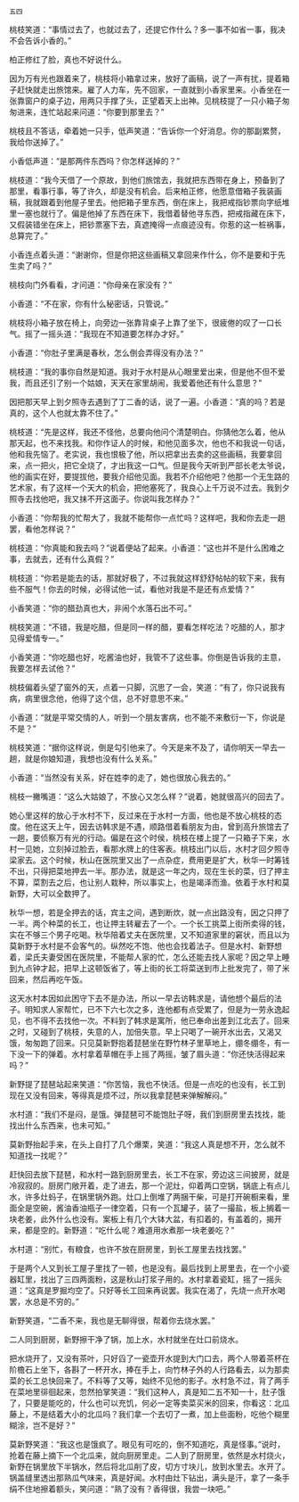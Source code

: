     五四 

   桃枝笑道：“事情过去了，也就过去了，还提它作什么？多一事不如省一事，我决不会告诉小香的。”

   柏正修红了脸，真也不好说什么。

   因为万有光也跟着来了，桃枝将小箱拿过来，放好了画稿，说了一声有扰，提着箱子赶快就走出旅馆来。雇了人力车，先不回家，一直就到小香家里来。小香坐在一张靠窗户的桌子边，用两只手撑了头，正望着天上出神。见桃枝提了一只小箱子匆匆进来，连忙站起来问道：“你要到那里去？”

   桃枝且不答话，牵着她一只手，低声笑道：“告诉你一个好消息。你的那副累赘，我给你送掉了。”

   小香低声道：“是那两件东西吗？你怎样送掉的？”

   桃枝道：“我今天借了一个原故，到他们旅馆去，我就把东西带在身上，预备到了那里，看事行事，等了许久，却是没有机会。后来柏正修，他愿意借箱子我装画稿，我就跟着到他屋子里去。他把箱子里东西，倒在床上，我把戒指钞票向字纸堆里一塞也就行了。偏是他掉了东西在床下，我借着替他寻东西，把戒指藏在床下，又假装错坐在床上，把钞票塞下去，真遮掩得一点痕迹没有。你惹的这一桩祸事，总算完了。”

   小香连点着头道：“谢谢你，但是你把这些画稿又拿回来作什么，你不是要和于先生卖了吗？”

   桃枝向门外看看，才问道：“你母亲在家没有？”

   小香道：“不在家，你有什么秘密话，只管说。”

   桃枝将小箱子放在椅上，向旁边一张靠背桌子上靠了坐下，很疲倦的叹了一口长气。摇了一摇头道：“我现在不知道要怎样办才好。”

   小香道：“你肚子里满是春秋，怎么倒会弄得没有办法？”

   桃枝道：“我的事你自然是知道。我对于水村是从心眼里爱出来，但是他不但不爱我，而且还引了别一个姑娘，天天在家里胡闹，我爱着他还有什么意思？”

   因把那天早上到夕照寺去遇到了丁二香的话，说了一遍。小香道：“真的吗？若是真的，这个人也就太靠不住了。”

   桃枝道：“先是这样，我还不怪他，总要向他问个清楚明白。你猜他怎么着，他从那天起，也不来找我。和你作证人的时候，和他见面多次，他也不和我说一句话，他和我先恼了。老实说，我也恨极了他，所以把拿出去卖的这些画稿，我要拿回来，点一把火，把它全烧了，才出我这一口气。但是我今天听到严部长老太爷说，他的画实在好，要提拔他，要我介绍他见面。我若不介绍他吧？他那一个无生路的艺术家，有了这样一个天大的机会，把他塞死了，我良心上千万说不过去。我到夕照寺去找他吧，我又抹不开这面子。你说叫我怎样办？”

   小香道：“你帮我的忙帮大了，我就不能帮你一点忙吗？这样吧，我和你去走一趟罢，看他怎样说？”

   桃枝道：“你真能和我去吗？”说着便站了起来。小香道：“这也并不是什么困难之事，去就去，还有什么真假？”

   桃枝道：“你若是能去的话，那就好极了，不过我就这样舒舒帖帖的软下来，我有些不服气！你去的时候，必得试他一试，看他对我是不是还有点爱情？”

   小香笑道：“你的醋劲真也大，非闹个水落石出不可。”

   桃枝笑道：“不错，我是吃醋，但是同一样的醋，要看怎样吃法？吃醋的人，那才见得爱情专一。”

   小香笑道：“你吃醋也好，吃酱油也好，我管不了这些事。你倒是告诉我的主意，我要怎样去试他？”

   桃枝偏着头望了窗外的天，点着一只脚，沉思了一会，笑道：“有了，你只说我有病，病里很念他，他得了这个信，总不好意思不来。”

   小香道：“就是平常交情的人，听到一个朋友害病，也不能不来敷衍一下，你说是不是？”

   桃枝笑道：“据你这样说，倒是勾引他来了。今天是来不及了，请你明天一早去一趟，就是你娘知道，我想也没有什么关系。”

   小香道：“当然没有关系，好在姓李的走了，她也很放心我去的。”

   桃枝一撇嘴道：“这么大姑娘了，不放心又怎么样？”说着，她就很高兴的回去了。

   她心里这样的放心于水村不下，反过来在于水村一方面，他也是不放心桃枝的态度。他在这天上午，因去访韩求是不遇，顺路借着看朋友为由，曾到高升旅馆去了一趟，要侦察万有光的行动。偏是在这个时侯，桃枝在楼上提了一只箱子下来，水村一见她，立刻掉过脸去，看那水牌上的住客表。桃枝出门以后，水村才回夕照寺梁家去。这个时候，秋山在医院里又出了一点杂症，费用更是扩大，秋华一时筹钱不出，只得把菜地押去一半。那办法，就是这一年之内，现在生长的菜，归了押主不算，菜割去之后，也让别人栽种，所以事实上，也是竭泽而渔。依着于水村和莫新野，大可以全数押了。

   秋华一想，若是全押去的话，宾主之间，遇到断炊，就一点出路没有，因之只押了一半。两个种菜的长工，也让押主转雇去了一个。一个长工挑菜上街所卖得的钱，实在不够三个男子吃喝。秋华陪着丈夫在医院里，又不知道家里的窘状，而且以为莫新野于水村是不会客气的。纵然吃不饱、他也会找着法子。但是水村、新野想着，梁氏夫妻受困在医院里，不能帮人家的忙，怎么还能去找人家呢？因之早上睡到九点钟才起，把早上这顿饭省了，等上街的长工将菜送到市上批发完了，带了米回来，然后再吃午饭。

   这天水村本因如此困守下去不是办法，所以一早去访韩求是，请他想个最后的法子。明知求人家帮忙，已不下六七次之多，连他都有点受累了，但是为一劳永逸起见，也不得不去找他一次。不料到了韩求是寓所，他已奉命出差到江北去了。回来之时，又碰到了桃枝，失意的人，加倍失意。早上只喝了一碗开水出去，又渴又饿，匆匆跑了回来。只见莫新野抱着琵琶坐在野竹林子里草地上，绷冬绷冬，有一下没一下的弹着。水村拿着草帽在手上摇了两摇，皱了眉头道：“你还快活得起来吗？”

   新野提了琵琶站起来笑道：“你苦恼，我也不快活。但是一点吃的也没有，长工到现在又没有回来，等得真是烦不过，所以我拿琵琶来弹解解闷。”

   水村道：“我们不是闷，是饿。弹琵琶可不能饱肚子呀，我们到厨房里去找找，能找出什么东西来，也未可知。”

   莫新野抬起手来，在头上自打了几个爆栗，笑道：“我这人真是想不开，怎么就不知道找一找呢？”

   赶快回去放下琵琶，和水村一路到厨房里去，长工不在家，旁边这三间披房，就是冷寂寂的。厨房门敞开着，走了进去，那一个泥灶，仰着两口空锅，锅底上有点儿水，许多灶蚂子，在锅里锅外跑。灶口上倒堆了两捆干柴，可是打开碗橱来看，里面全是空碗，酱油香油瓶子一律空着，只有一个瓦罐子，装了一撮盐，板上搁着一块老姜，此外什么也没有。案板上有几个大钵大盆，有扣着的，有盖着的，揭开来，都是空的。新野道：“吃什么呢？难道用水煮那一块老姜吃？”

   水村道：“别忙，有粮食，也许不放在厨房里，到长工屋里去找找罢。”

   于是两个人又到长工屋子里找了一顿，也是没有。最后找到上房里去，在一个小瓷器缸里，找出了三四两面粉，这是秋山打浆子用的。水村拿着瓷缸，摇了一摇头道：“这真是罗掘均空了。只好等长工回来再说罢。我实在渴了，先烧一点开水喝罢，水总是不穷的。”

   新野笑道，“二香不来，我也是无聊得很，帮着你去烧水罢。”

   二人同到厨房，新野擦干净了锅，加上水，水村就坐在灶口前烧水。

   把水烧开了，又没有茶叶，只好舀了一瓷壶开水提到大门口去，两个人带着茶杯在阶檐石上坐下，各斟了一杯开水，捧在手上，向竹林子外的人行路看去，以为那卖菜的长工总快回来了。不料等了又等，始终不见他的影子。水村急不过，背了两手在菜地里徘徊起来，忽然拍掌笑道：“我们这种人，真是知二五不知一十，肚子饿了，只要是能吃的，什么也可以充饥，何必一定等卖菜买米的回来，你看这：北瓜藤上，不是结着大小的北瓜吗？我们拿一个去切了一煮，加上些面粉，吃他个糊里糊涂，岂不是好？”

   莫新野笑道：“我这也是饿疯了。眼见有可吃的，倒不知道吃，真是怪事。”说时，抢着在藤上摘下一个北瓜来，就向厨房里走。二人到了厨房里，依然是水村烧火，新野在锅里放下半锅水，然后将北瓜削了皮，切方寸块儿，放到水里去。水开了。锅盖缝里透出那熟瓜气味来，真是好闻。水村由灶下钻出，满头是汗，拿了一条手绢不住地擦着额头，笑问道：“熟了没有？香得很，我尝一块吧。”

